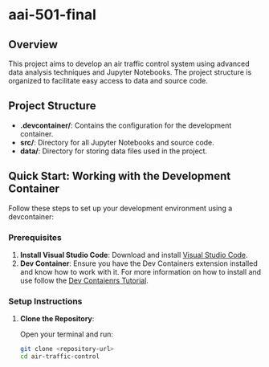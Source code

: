 # aai-501-final

## Overview

This project aims to develop an air traffic control system using advanced data analysis techniques and Jupyter Notebooks. The project structure is organized to facilitate easy access to data and source code.

## Project Structure


- **.devcontainer/**: Contains the configuration for the development container.
- **src/**: Directory for all Jupyter Notebooks and source code.
- **data/**: Directory for storing data files used in the project.


## Quick Start: Working with the Development Container

Follow these steps to set up your development environment using a devcontainer:

### Prerequisites

1. **Install Visual Studio Code**: Download and install [Visual Studio Code](https://code.visualstudio.com/).
2. **Dev Container**: Ensure you have the Dev Containers extension installed and know how to work with it. For more information on how to install and use follow the [Dev Contaienrs Tutorial](https://code.visualstudio.com/docs/devcontainers/tutorial).

### Setup Instructions

1. **Clone the Repository**:

   Open your terminal and run:

   ```bash
   git clone <repository-url>
   cd air-traffic-control